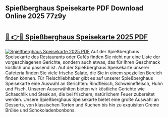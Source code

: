 ## Spießberghaus Speisekarte PDF Download Online 2025 77z9y

# <h2><a href="http://gcbthh.nevu.top/?p=Spie%c3%9fberghaus+Speisekarte">🔗 👉🔴 Spießberghaus Speisekarte 2025 PDF</a></h2>

[![Spießberghaus Speisekarte 2025 PDF](https://i.imgur.com/dBaPXMq.png)](http://gcbthh.nevu.top/?p=Spie%c3%9fberghaus+Speisekarte)
Auf der Spießberghaus Speisekarte des Restaurants oder Cafés finden Sie nicht nur eine Liste der vorgeschlagenen Gerichte, sondern auch etwas, das für Ihren Geschmack köstlich und passend ist. Auf der Spießberghaus Speisekarte unserer Cafeteria finden Sie viele frische Salate, die Sie in einem speziellen Bereich finden können. Für Fleischliebhaber gibt es auf unserer Spießberghaus Speisekarte eine Auswahl an Gerichten: Rindfleisch, Schweinefleisch, Huhn und Fisch. Unseren Auserwählten bieten wir köstliche Gerichte wie Schaschlik und Steak an, die bei frischem, natürlichem Feuer zubereitet werden. Unsere Spießberghaus Speisekarte bietet eine große Auswahl an Desserts, von klassischen Torten und Kuchen bis hin zu exquisiten Crème Brûlée und Schokoladenbonbons.
